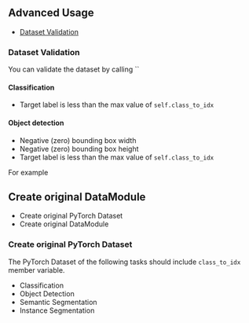 



## Advanced Usage

- [Dataset Validation]()

### Dataset Validation

You can validate the dataset by calling ``

#### Classification

- Target label is less than the max value of `self.class_to_idx`

#### Object detection

- Negative (zero) bounding box width
- Negative (zero) bounding box height
- Target label is less than the max value of `self.class_to_idx`

For example

## Create original DataModule

- Create original PyTorch Dataset
- Create original DataModule

### Create original PyTorch Dataset

The PyTorch Dataset of the following tasks should include `class_to_idx` member variable.

- Classification
- Object Detection
- Semantic Segmentation
- Instance Segmentation
